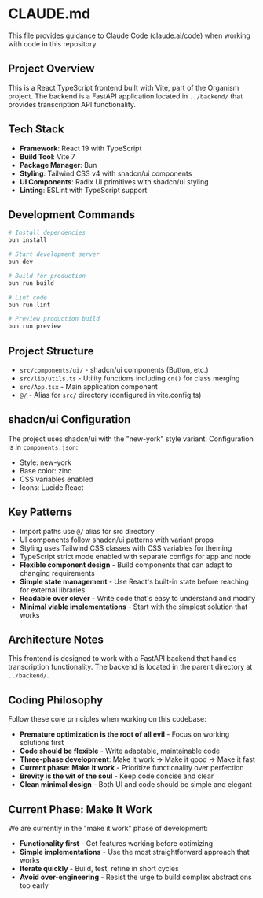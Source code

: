 # CLAUDE.md

This file provides guidance to Claude Code (claude.ai/code) when working with code in this repository.

## Project Overview

This is a React TypeScript frontend built with Vite, part of the Organism project. The backend is a FastAPI application located in `../backend/` that provides transcription API functionality.

## Tech Stack

- **Framework**: React 19 with TypeScript
- **Build Tool**: Vite 7
- **Package Manager**: Bun
- **Styling**: Tailwind CSS v4 with shadcn/ui components
- **UI Components**: Radix UI primitives with shadcn/ui styling
- **Linting**: ESLint with TypeScript support

## Development Commands

```bash
# Install dependencies
bun install

# Start development server
bun dev

# Build for production
bun run build

# Lint code
bun run lint

# Preview production build
bun run preview
```

## Project Structure

- `src/components/ui/` - shadcn/ui components (Button, etc.)
- `src/lib/utils.ts` - Utility functions including `cn()` for class merging
- `src/App.tsx` - Main application component
- `@/` - Alias for `src/` directory (configured in vite.config.ts)

## shadcn/ui Configuration

The project uses shadcn/ui with the "new-york" style variant. Configuration is in `components.json`:
- Style: new-york
- Base color: zinc
- CSS variables enabled
- Icons: Lucide React

## Key Patterns

- Import paths use `@/` alias for src directory
- UI components follow shadcn/ui patterns with variant props
- Styling uses Tailwind CSS classes with CSS variables for theming
- TypeScript strict mode enabled with separate configs for app and node
- **Flexible component design** - Build components that can adapt to changing requirements
- **Simple state management** - Use React's built-in state before reaching for external libraries
- **Readable over clever** - Write code that's easy to understand and modify
- **Minimal viable implementations** - Start with the simplest solution that works

## Architecture Notes

This frontend is designed to work with a FastAPI backend that handles transcription functionality. The backend is located in the parent directory at `../backend/`.

## Coding Philosophy

Follow these core principles when working on this codebase:

- **Premature optimization is the root of all evil** - Focus on working solutions first
- **Code should be flexible** - Write adaptable, maintainable code
- **Three-phase development**: Make it work → Make it good → Make it fast
- **Current phase**: **Make it work** - Prioritize functionality over perfection
- **Brevity is the wit of the soul** - Keep code concise and clear
- **Clean minimal design** - Both UI and code should be simple and elegant

## Current Phase: Make It Work

We are currently in the "make it work" phase of development:

- **Functionality first** - Get features working before optimizing
- **Simple implementations** - Use the most straightforward approach that works
- **Iterate quickly** - Build, test, refine in short cycles
- **Avoid over-engineering** - Resist the urge to build complex abstractions too early

